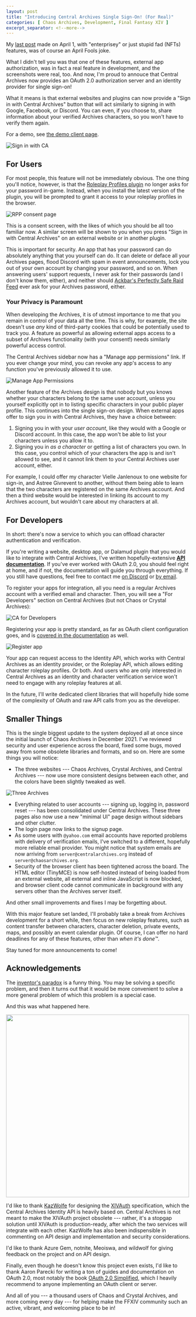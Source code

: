 ```yaml
---
layout: post
title: "Introducing Central Archives Single Sign-On! (For Real)"
categories: [ Chaos Archives, Development, Final Fantasy XIV ]
excerpt_separator: <!--more-->
---
```


My [last post](/2024/04/01/chaos-archives-enterprise/) made on April 1, with "enterprisey" or just stupid fad (NFTs) features, was of course an April Fools joke.

What I didn't tell you was that one of these features, external app authorization, was in fact a real feature in development, and the screenshots were real, too. And now, I'm proud to annouce that Central Archives now provides an OAuth 2.0 authorization server and an identity provider for single sign-on!

What it means is that external websites and plugins can now provide a "Sign in with Central Archives" button that will act similarly to signing in with Google, Facebook, or Discord. You can even, if you choose to, share information about your verified Archives characters, so you won't have to verify them again.

For a demo, see [the demo client page](https://oauth-demo.centralarchives.org/).

<!--more-->

![Sign in with CA](/assets/screenshots/sign_in_with_ca.png)


## For Users

For most people, this feature will not be immediately obvious. The one thing you'll notice, however, is that the [Roleplay Profiles plugin](/projects/#roleplay-profiles) no longer asks for your password in-game. Instead, when you install the latest version of the plugin, you will be prompted to grant it access to your roleplay profiles in the browser.

![RPP consent page](https://docs.centralarchives.org/img/device-flow-consent.png)

This is a consent screen, with the likes of which you should be all too familiar now. A similar screen will be shown to you when you press "Sign in with Central Archives" on an external website or in another plugin.

This is important for security. An app that has your password can do absolutely anything that you yourself can do. It can delete or deface all your Archives pages, flood Discord with spam in event announcements, lock you out of your own account by changing your password, and so on. When answering users' support requests, I never ask for their passwords (and I don't know them, either), and neither should [Ackbar's Perfectly Safe Raid Feed](https://tvtropes.org/pmwiki/pmwiki.php/Script/ShadowjackWatchesSailorMoon) ever ask for your Archives password, either.


### Your Privacy is Paramount

When developing the Archives, it is of utmost importance to me that you remain in control of your data all the time. This is why, for example, the site doesn't use *any* kind of third-party cookies that could be potentially used to track you. A feature as powerful as allowing external apps access to a subset of Archives functionality (with your consent!) needs similarly powerful access control.

The Central Archives sidebar now has a "Manage app permissions" link. If you ever change your mind, you can revoke any app's access to any function you've previously allowed it to use.

![Manage App Permissions](/assets/screenshots/ca_manage_app_permissions.png)

Another feature of the Archives design is that nobody but you knows whether your characters belong to the same user account, unless you yourself explicitly opt in to listing specific characters in your public player profile. This continues into the single sign-on design. When external apps offer to sign you in with Central Archives, they have a choice between:

1. Signing you in with your *user account*, like they would with a Google or Discord account. In this case, the app won't be able to list your characters unless you allow it to.
2. Signing you in *as a character* or getting a list of characters you own. In this case, you control which of your characters the app is and isn't allowed to see, and it cannot link them to your Central Archives user account, either.

For example, I could offer my character Vielle Janlenoux to one website for sign-in, and Astree Givrevent to another, without them being able to learn that the two characters are registered on the same Archives account. And then a third website would be interested in linking its account to my Archives account, but wouldn't care about my characters at all.


## For Developers

In short: there's now a service to which you can offload character authentication and verification.

If you're writing a website, desktop app, or Dalamud plugin that you would like to integrate with Central Archives, I've written hopefully-extensive **[API documentation](https://docs.centralarchives.org/)**. If you've ever worked with OAuth 2.0, you should feel right at home, and if not, the documentation will guide you through everything. If you still have questions, feel free to contact me [on Discord](https://discord.com/users/229300241910857729) or [by email](mailto:vielle@centralarchives.org).

To register your apps for integration, all you need is a regular Archives account with a verified email and character. Then, you will see a "For Developers" section on Central Archives (but not Chaos or Crystal Archives):

![CA for Developers](/assets/screenshots/ca_for_developers.png)

Registering your app is pretty standard, as far as OAuth client configuration goes, and is [covered in the documentation](https://docs.centralarchives.org/oauth/registering-app/) as well.

![Register app](https://docs.centralarchives.org/img/register-app.png)

Your app can request access to the Identity API, which works with Central Archives as an identity provider, or the Roleplay API, which allows editing character roleplay profiles. Or both. And users who are only interested in Central Archives as an identity and character verification service won't need to engage with any roleplay features at all.

In the future, I'll write dedicated client libraries that will hopefully hide some of the complexity of OAuth and raw API calls from you as the developer.


## Smaller Things

This is the single biggest update to the system deployed all at once since the initial launch of Chaos Archives in December 2021. I've reviewed security and user experience across the board, fixed some bugs, moved away from some obsolete libraries and formats, and so on. Here are some things you will notice:

* The three websites --- Chaos Archives, Crystal Archives, and Central Archives --- now use more consistent designs between each other, and the colors have been slightly tweaked as well.

![Three Archives](/assets/screenshots/three_archives.jpg)

* Everything related to user accounts --- signing up, logging in, password reset --- has been consolidated under Central Archives. These three pages also now use a new "minimal UI" page design without sidebars and other clutter.
* The login page now links to the signup page.
* As some users with `@yahoo.com` email accounts have reported problems with delivery of verification emails, I've switched to a different, hopefully more reliable email provider. You might notice that system emails are now arriving from `server@centralarchives.org` instead of `server@chaosarchives.org`.
* Security of the browser client has been tightened across the board. The HTML editor (TinyMCE) is now self-hosted instead of being loaded from an external website, all external and inline JavaScript is now blocked, and browser client code cannot communicate in background with any servers other than the Archives server itself.

And other small improvements and fixes I may be forgetting about.

With this major feature set landed, I'll probably take a break from Archives development for a short while, then focus on new roleplay features, such as content transfer between characters, character deletion, private events, maps, and possibly an event calendar plugin. Of course, I can offer no hard deadlines for any of these features, other than *when it's done™*.

Stay tuned for more announcements to come!


## Acknowledgements

The [inventor's paradox](https://en.wikipedia.org/wiki/Inventor%27s_paradox) is a funny thing. You may be solving a specific problem, and then it turns out that it would be more convenient to solve a more general problem of which this problem is a special case.

And this was what happened here.

<img src="/assets/screenshots/ca_identity_domino_meme.png" width="500" />

I'd like to thank [KazWolfe](https://github.com/KazWolfe) for designing the [XIVAuth](https://kazwolfe.notion.site/Documentation-128e77f0016c4901888ea1234678c37d) specification, which the Central Archives Identity API is heavily based on. Central Archives is not meant to make the XIVAuth project obsolete --- rather, it's a stopgap solution until XIVAuth is production-ready, after which the two services will integrate with each other. KazWolfe has also been indispensible in commenting on API design and implementation and security considerations.

I'd like to thank Azure Gem, notnite, Meoiswa, and wildwolf for giving feedback on the project and on API design.

Finally, even though he doesn't know this project even exists, I'd like to thank Aaron Parecki for writing a ton of guides and documentation on OAuth 2.0, most notably the book [OAuth 2.0 Simplified](https://www.oauth.com/), which I heavily recommend to anyone implementing an OAuth client or server.

And all of you --- a thousand users of Chaos and Crystal Archives, and more coming every day --- for helping make the FFXIV community such an active, vibrant, and welcoming place to be in!
